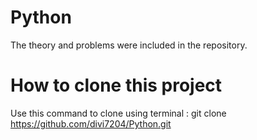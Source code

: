 # Python
The theory and problems were included in the repository.

# How to clone this project 
 Use this command to clone using terminal : git clone  https://github.com/divi7204/Python.git